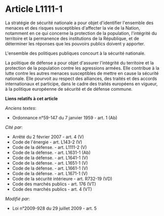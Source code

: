 # Article L1111-1

La stratégie de sécurité nationale a pour objet d'identifier l'ensemble des menaces et des risques susceptibles d'affecter la
vie de la Nation, notamment en ce qui concerne la protection de la population, l'intégrité du territoire et la permanence des
institutions de la République, et de déterminer les réponses que les pouvoirs publics doivent y apporter. 

L'ensemble des politiques publiques concourt à la sécurité nationale. 

La politique de défense a pour objet d'assurer l'intégrité du territoire et la protection de la population contre les
agressions armées. Elle contribue à la lutte contre les autres menaces susceptibles de mettre en cause la sécurité nationale.
Elle pourvoit au respect des alliances, des traités et des accords internationaux et participe, dans le cadre des traités
européens en vigueur, à la politique européenne de sécurité et de défense commune.

**Liens relatifs à cet article**

_Anciens textes_:

  - Ordonnance n°59-147 du 7 janvier 1959 - art. 1 (Ab)

_Cité par_:

  - Arrêté du 2 février 2007 - art. 4 (V)
  - Code de l'énergie - art. L143-2 (V)
  - Code de la défense. - art. L1111-2 (V)
  - Code de la défense. - art. L1631-1 (Ab)
  - Code de la défense. - art. L1641-1 (V)
  - Code de la défense. - art. L1651-1 (V)
  - Code de la défense. - art. L1661-1 (V)
  - Code de la défense. - art. L1671-1 (V)
  - Code de la sécurité intérieure - art. R732-19 (VD)
  - Code des marchés publics - art. 176 (VT)
  - Code des marchés publics - art. 4 (VT)

_Modifié par_:

  - Loi n°2009-928 du 29 juillet 2009 - art. 5
